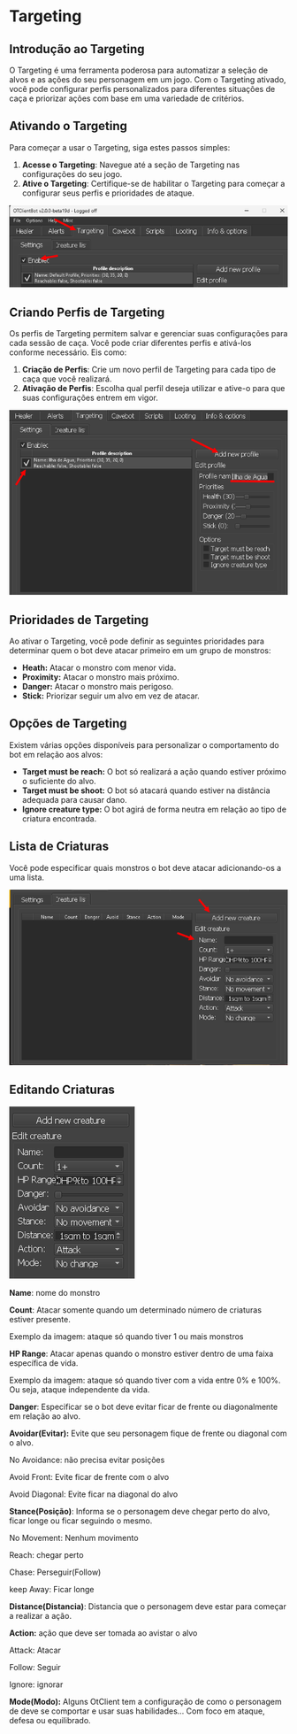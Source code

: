 # Targeting

## **Introdução ao Targeting**

O Targeting é uma ferramenta poderosa para automatizar a seleção de alvos e as ações do seu personagem em um jogo. Com o Targeting ativado, você pode configurar perfis personalizados para diferentes situações de caça e priorizar ações com base em uma variedade de critérios.

## **Ativando o Targeting**

Para começar a usar o Targeting, siga estes passos simples:

1. **Acesse o Targeting**: Navegue até a seção de Targeting nas configurações do seu jogo.
2. **Ative o Targeting**: Certifique-se de habilitar o Targeting para começar a configurar seus perfis e prioridades de ataque.

![Untitled](Targeting%208a08eb8fbb0d4b7394deb3303275effc/Untitled.png)

## **Criando Perfis de Targeting**

Os perfis de Targeting permitem salvar e gerenciar suas configurações para cada sessão de caça. Você pode criar diferentes perfis e ativá-los conforme necessário. Eis como:

1. **Criação de Perfis**: Crie um novo perfil de Targeting para cada tipo de caça que você realizará.
2. **Ativação de Perfis**: Escolha qual perfil deseja utilizar e ative-o para que suas configurações entrem em vigor.

![Untitled](Targeting%208a08eb8fbb0d4b7394deb3303275effc/Untitled%201.png)

## **Prioridades de Targeting**

Ao ativar o Targeting, você pode definir as seguintes prioridades para determinar quem o bot deve atacar primeiro em um grupo de monstros:

- **Heath:** Atacar o monstro com menor vida.
- **Proximity:** Atacar o monstro mais próximo.
- **Danger:** Atacar o monstro mais perigoso.
- **Stick:** Priorizar seguir um alvo em vez de atacar.

## **Opções de Targeting**

Existem várias opções disponíveis para personalizar o comportamento do bot em relação aos alvos:

- **Target must be reach:** O bot só realizará a ação quando estiver próximo o suficiente do alvo.
- **Target must be shoot:** O bot só atacará quando estiver na distância adequada para causar dano.
- **Ignore creature type:** O bot agirá de forma neutra em relação ao tipo de criatura encontrada.

## **Lista de Criaturas**

Você pode especificar quais monstros o bot deve atacar adicionando-os a uma lista.

![Untitled](Targeting%208a08eb8fbb0d4b7394deb3303275effc/Untitled%202.png)

## **Editando Criaturas**

![Untitled](Targeting%208a08eb8fbb0d4b7394deb3303275effc/Untitled%203.png)

**Name**: nome do monstro

**Count**:  Atacar somente quando um determinado número de criaturas estiver presente.

Exemplo da imagem: ataque só quando tiver 1 ou mais monstros

**HP Range**: Atacar apenas quando o monstro estiver dentro de uma faixa específica de vida.

Exemplo da imagem: ataque só quando tiver com a vida entre 0% e 100%. Ou seja, ataque independente da vida.

**Danger**: Especificar se o bot deve evitar ficar de frente ou diagonalmente em relação ao alvo.

**Avoidar(Evitar):** Evite que seu personagem fique de frente ou diagonal com o alvo.

No Avoidance: não precisa evitar posições

Avoid Front: Evite ficar de frente com o alvo

Avoid Diagonal: Evite ficar na diagonal do alvo

**Stance(Posição)**:  Informa se o personagem deve chegar perto do alvo, ficar longe ou ficar seguindo o mesmo.

No Movement: Nenhum movimento

Reach: chegar perto

Chase: Perseguir(Follow)

keep Away: Ficar longe

**Distance(Distancia)**: Distancia que o personagem deve estar para começar a realizar a ação.

**Action:** ação que deve ser tomada ao avistar o alvo

Attack: Atacar

Follow: Seguir

Ignore: ignorar

**Mode(Modo):** Alguns OtClient tem a configuração de como o personagem de deve se comportar e usar suas habilidades… Com foco em ataque, defesa ou equilibrado.
